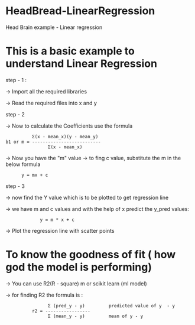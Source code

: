 # HeadBread-LinearRegression
Head Brain example - Linear regression 

# This is a basic example to understand Linear Regression

step - 1 :

-> Import all the required libraries 

-> Read the required files into x and y

step - 2

-> Now to calculate the Coefficients use the formula 

              Σ(x - mean_x)(y - mean_y)
    b1 or m = --------------------------
                    Σ(x - mean_x)
                    
-> Now you have the "m" value 
-> to fing c value, substitute the m in the below formula

          y = mx + c
step - 3

-> now find the Y value which is to be plotted to get regression line

-> we have m and c values and with the help of x predict the y_pred values:

                 y = m * x + c
                 
-> Plot the regression line with scatter points 

# To know the goodness of fit ( how god the model is performing)

-> You can use R2(R - square) m or scikit learn (ml model)

-> for finding R2 the formula is :

                    Σ (pred_y - y)         predicted value of y  - y
              r2 = -----------------
                    Σ (mean_y - y)         mean of y - y
                    
